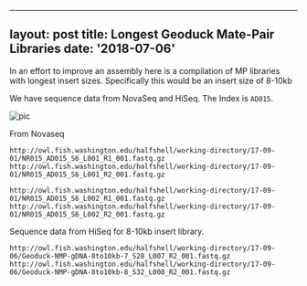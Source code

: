 


---
layout: post
title: Longest Geoduck Mate-Pair Libraries
date: '2018-07-06'
---

In an effort to improve an assembly here is a compilation of MP libraries with longest insert sizes. Specifically this would be an insert size of 8-10kb


We have sequence data from NovaSeq and HiSeq. The Index is `AD015`. 

![pic](http://eagle.fish.washington.edu/cnidarian/skitch/Geoduck_Novaseq_Files_%E2%80%93_quarter-shell_%E2%80%93_Staging_for_my_Lab_Notebook_1F6C4E8E.png)


From Novaseq
```
http://owl.fish.washington.edu/halfshell/working-directory/17-09-01/NR015_AD015_S6_L001_R1_001.fastq.gz
http://owl.fish.washington.edu/halfshell/working-directory/17-09-01/NR015_AD015_S6_L001_R2_001.fastq.gz

http://owl.fish.washington.edu/halfshell/working-directory/17-09-01/NR015_AD015_S6_L002_R1_001.fastq.gz
http://owl.fish.washington.edu/halfshell/working-directory/17-09-01/NR015_AD015_S6_L002_R2_001.fastq.gz
```

Sequence data from HiSeq for 8-10kb insert library.

```
http://owl.fish.washington.edu/halfshell/working-directory/17-09-06/Geoduck-NMP-gDNA-8to10kb-7_S28_L007_R2_001.fastq.gz
http://owl.fish.washington.edu/halfshell/working-directory/17-09-06/Geoduck-NMP-gDNA-8to10kb-8_S32_L008_R2_001.fastq.gz
```
